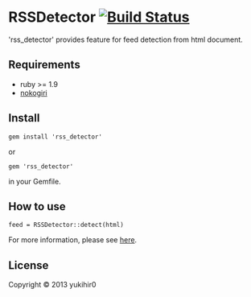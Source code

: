 # RSSDetector [![Build Status](https://travis-ci.org/yukihir0/rss_detector.png?branch=master)](https://travis-ci.org/yukihir0/rss_detector)

'rss_detector' provides feature for feed detection from html document.

## Requirements

- ruby >= 1.9
- [nokogiri](https://rubygems.org/gems/nokogiri)

## Install

```
gem install 'rss_detector'
```

or

```
gem 'rss_detector'
```

in your Gemfile.

## How to use

```
feed = RSSDetector::detect(html)
```

For more information, please see [here](https://github.com/yukihir0/rss_detector/blob/master/sample/sample.rb).

## License

Copyright &copy; 2013 yukihir0
